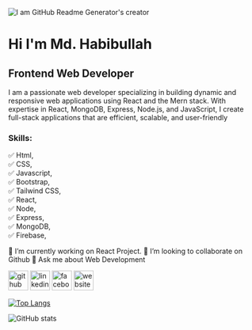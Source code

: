 ![I am GitHub Readme Generator's creator](https://media.licdn.com/dms/image/v2/D4E16AQHF-xZLZmiS0Q/profile-displaybackgroundimage-shrink_350_1400/profile-displaybackgroundimage-shrink_350_1400/0/1724841999893?e=1730332800&v=beta&t=9FdjY0xtPozawrOodzIQS9BQyeRC0DZm-ZZ1jjjEoHQ)

# Hi I'm Md. Habibullah
## Frontend Web Developer

I am a passionate web developer specializing in building dynamic and responsive web applications using React and the Mern stack. With expertise in React, MongoDB, Express, Node.js, and JavaScript, I create full-stack applications that are efficient, scalable, and user-friendly

### Skills: <br>
✅ Html,  <br>
✅ CSS,  <br>
✅ Javascript,  <br>
✅ Bootstrap,  <br>
✅ Tailwind CSS,  <br>
✅ React,  <br>
✅ Node,  <br>
✅ Express,  <br>
✅ MongoDB,  <br>
✅ Firebase,  <br>

🔭 I’m currently working on React Project. 
👯 I’m looking to collaborate on Github 
💬 Ask me about Web Development 


[<img src='https://cdn.jsdelivr.net/npm/simple-icons@3.0.1/icons/github.svg' alt='github' height='40'>](https://github.com/https://github.com/HabiburRahman02)  [<img src='https://cdn.jsdelivr.net/npm/simple-icons@3.0.1/icons/linkedin.svg' alt='linkedin' height='40'>](https://www.linkedin.com/in/https://www.linkedin.com/in/habiburrahmandev/)  [<img src='https://cdn.jsdelivr.net/npm/simple-icons@3.0.1/icons/facebook.svg' alt='facebook' height='40'>](https://www.facebook.com/https://www.facebook.com/habiburrahman.habib.56027281)  [<img src='https://cdn.jsdelivr.net/npm/simple-icons@3.0.1/icons/icloud.svg' alt='website' height='40'>](https://portfoliohabib.netlify.app)  

[![Top Langs](https://github-readme-stats.vercel.app/api/top-langs/?username=HabiburRahman02)](https://github.com/HabiburRahman02)

![GitHub stats](https://github-readme-stats.vercel.app/api?username=HabiburRahman02&show_icons=true)


